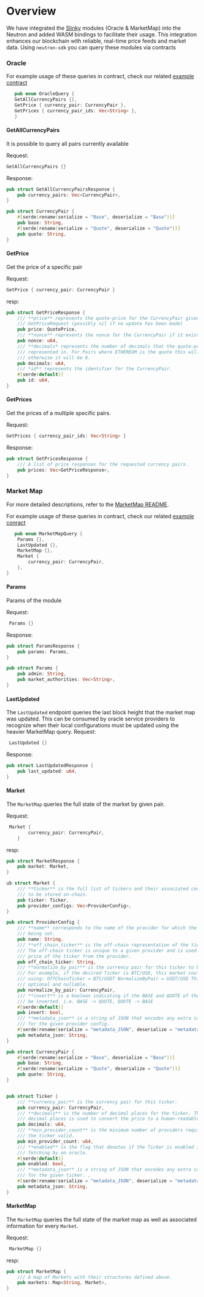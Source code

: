 # Overview
We have integrated the [Slinky](https://docs.skip.money/slinky/overview) modules (Oracle & MarketMap) into the Neutron and added WASM bindings to facilitate their usage. This integration enhances our blockchain with reliable, real-time price feeds and market data.
Using `neutron-sdk` you can query these modules via contracts

### Oracle
For example usage of these queries in contract, check our related [example contract](https://github.com/neutron-org/neutron-sdk/tree/d9abe67f0f62d4ea42d1943af53189ec6674d29e/contracts/marketmaphttps://github.com/neutron-org/neutron-sdk/tree/d9abe67f0f62d4ea42d1943af53189ec6674d29e/contracts/marketmap)
```rust 
   pub enum OracleQuery {
   GetAllCurrencyPairs {},
   GetPrice { currency_pair: CurrencyPair },
   GetPrices { currency_pair_ids: Vec<String> },
   }
   ```

#### GetAllCurrencyPairs
It is possible to query all pairs currently available

Request: 
```rust 
GetAllCurrencyPairs {}
``` 
Response:
```rust 
pub struct GetAllCurrencyPairsResponse {
    pub currency_pairs: Vec<CurrencyPair>,
}

pub struct CurrencyPair {
    #[serde(rename(serialize = "Base", deserialize = "Base"))]
    pub base: String,
    #[serde(rename(serialize = "Quote", deserialize = "Quote"))]
    pub quote: String,
}
``` 

#### GetPrice
Get the price of a specific pair

Request:
```rust 
GetPrice { currency_pair: CurrencyPair }
``` 
resp:
```rust 
pub struct GetPriceResponse {
    /// **price** represents the quote-price for the CurrencyPair given in
    /// GetPriceRequest (possibly nil if no update has been made)
    pub price: QuotePrice,
    /// **nonce** represents the nonce for the CurrencyPair if it exists in state
    pub nonce: u64,
    /// **decimals* represents the number of decimals that the quote-price is
    /// represented in. For Pairs where ETHEREUM is the quote this will be 18,
    /// otherwise it will be 8.
    pub decimals: u64,
    /// *id** represents the identifier for the CurrencyPair.
    #[serde(default)]
    pub id: u64,
}
``` 
#### GetPrices
Get the prices of a multiple specific pairs.

Request:
```rust 
GetPrices { currency_pair_ids: Vec<String> }
``` 
Response:
```rust 
pub struct GetPricesResponse {
    /// A list of price responses for the requested currency pairs.
    pub prices: Vec<GetPriceResponse>,
}
``` 

### Market Map
For more detailed descriptions, refer to the [MarketMap README](https://github.com/skip-mev/slinky/blob/main/x/marketmap/README.md).

For example usage of these queries in contract, check our related [example conract](https://github.com/neutron-org/neutron-sdk/tree/d9abe67f0f62d4ea42d1943af53189ec6674d29e/contracts/marketmap) 
```rust 
   pub enum MarketMapQuery {
    Params {},
    LastUpdated {},
    MarketMap {},
    Market {
        currency_pair: CurrencyPair,
    },
}
   ```

#### Params
Params of the module

Request:
```rust 
 Params {}
``` 
Response:
```rust 
pub struct ParamsResponse {
    pub params: Params,
}

pub struct Params {
    pub admin: String,
    pub market_authorities: Vec<String>,
}
``` 

#### LastUpdated
The `LastUpdated` endpoint queries the last block height that the market map was updated. This can be consumed by oracle service providers to recognize when their local configurations must be updated using the heavier MarketMap query.
Request:
```rust 
 LastUpdated {}
``` 
Response:
```rust 
pub struct LastUpdatedResponse {
    pub last_updated: u64,
}
``` 

#### Market
The `MarketMap` queries the full state of the market by given pair.

Request:
```rust 
 Market {
        currency_pair: CurrencyPair,
    }
``` 
resp:
```rust 
pub struct MarketResponse {
    pub market: Market,
}

ub struct Market {
    /// **ticker** is the full list of tickers and their associated configurations
    /// to be stored on-chain.
    pub ticker: Ticker,
    pub provider_configs: Vec<ProviderConfig>,
}

pub struct ProviderConfig {
    /// **name** corresponds to the name of the provider for which the configuration is
    /// being set.
    pub name: String,
    /// **off_chain_ticker** is the off-chain representation of the ticker i.e. BTC/USD.
    /// The off-chain ticker is unique to a given provider and is used to fetch the
    /// price of the ticker from the provider.
    pub off_chain_ticker: String,
    /// **normalize_by_pair** is the currency pair for this ticker to be normalized by.
    /// For example, if the desired Ticker is BTC/USD, this market could be reached
    /// using: OffChainTicker = BTC/USDT NormalizeByPair = USDT/USD This field is
    /// optional and nullable.
    pub normalize_by_pair: CurrencyPair,
    /// **invert** is a boolean indicating if the BASE and QUOTE of the market should
    /// be inverted. i.e. BASE -> QUOTE, QUOTE -> BASE
    #[serde(default)]
    pub invert: bool,
    /// **metadata_json** is a string of JSON that encodes any extra configuration
    /// for the given provider config.
    #[serde(rename(serialize = "metadata_JSON", deserialize = "metadata_JSON"))]
    pub metadata_json: String,
}

pub struct CurrencyPair {
    #[serde(rename(serialize = "Base", deserialize = "Base"))]
    pub base: String,
    #[serde(rename(serialize = "Quote", deserialize = "Quote"))]
    pub quote: String,
}


pub struct Ticker {
    /// **currency_pair** is the currency pair for this ticker.
    pub currency_pair: CurrencyPair,
    /// **decimals** is the number of decimal places for the ticker. The number of
    /// decimal places is used to convert the price to a human-readable format.
    pub decimals: u64,
    /// **min_provider_count** is the minimum number of providers required to consider
    /// the ticker valid.
    pub min_provider_count: u64,
    /// **enabled** is the flag that denotes if the Ticker is enabled for price
    /// fetching by an oracle.
    #[serde(default)]
    pub enabled: bool,
    /// **metadata_json** is a string of JSON that encodes any extra configuration
    /// for the given ticker. ,
    #[serde(rename(serialize = "metadata_JSON", deserialize = "metadata_JSON"))]
    pub metadata_json: String,
}

``` 

#### MarketMap
The `MarketMap` queries the full state of the market map as well as associated information for every `Market`.

Request:
```rust 
 MarketMap {}
``` 
resp:
```rust 
pub struct MarketMap {
    /// A map of Markets with their structures defined above.
    pub markets: Map<String, Market>,
}

``` 
